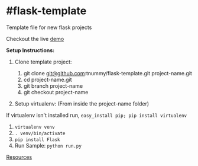 #flask-template
===========

Template file for new flask projects

Checkout the live [demo](http://flask-template.timnummy.com/)

**Setup Instructions:**

1. Clone template project:
    1. git clone git@github.com:tnummy/flask-template.git project-name.git
    2. cd project-name.git
    3. git branch project-name
    4. git checkout project-name

2. Setup virtualenv: (From inside the project-name folder)

If virtualenv isn't installed run, `easy_install pip; pip install virtualenv`

1. `virtualenv venv`
2. `. venv/bin/activate`
3. `pip install Flask`
4. Run Sample:
    `python run.py`

[Resources](http://flask.pocoo.org/docs/installation/)